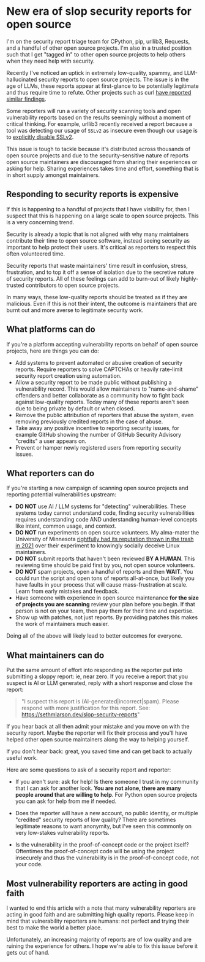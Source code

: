 # New era of slop security reports for open source

I'm on the security report triage team for CPython, pip, urllib3, Requests, and a handful of other open source projects.
I'm also in a trusted position such that I get "tagged in" to other open source projects
to help others when they need help with security.

Recently I've noticed an uptick in extremely low-quality, spammy, and LLM-hallucinated security reports to open source projects.
The issue is in the age of LLMs, these reports appear at first-glance to be potentially legitimate
and thus require time to refute. Other projects such as curl [have reported similar findings](https://daniel.haxx.se/blog/2024/01/02/the-i-in-llm-stands-for-intelligence/).

Some reporters will run a variety of security scanning
tools and open vulnerability reports based on the results seemingly without a moment of critical thinking.
For example, urllib3 recently received a report because a tool was detecting our usage of `SSLv2` as insecure
even though our usage is to [explicitly disable SSLv2](https://github.com/urllib3/urllib3/blob/main/src/urllib3/util/ssl_.py#L309).

This issue is tough to tackle because it's distributed across thousands of open source projects
and due to the security-sensitive nature of reports open source maintainers are
discouraged from sharing their experiences or asking for help. Sharing experiences
takes time and effort, something that is in short supply amongst maintainers.

## Responding to security reports is expensive

If this is happening to a handful of projects that I have visibility for, then I suspect that this
is happening on a large scale to open source projects. This is a very concerning trend.

Security is already a topic that is not aligned with
why many maintainers contribute their time to open source software,
instead seeing security as important to help protect their users.
It's critical as reporters to respect this often volunteered time.

Security reports that waste maintainers' time
result in confusion, stress, frustration, and to top it off a sense of isolation due to the secretive nature of security reports.
All of these feelings can add to burn-out of likely highly-trusted
contributors to open source projects.

In many ways, these low-quality reports should be treated as if they are malicious. Even if this is not their intent,
the outcome is maintainers that are burnt out and more averse to legitimate security work.

## What platforms can do

If you're a platform accepting vulnerability reports on behalf of open source projects, here
are things you can do:

* Add systems to prevent automated or abusive creation of security reports.
  Require reporters to solve CAPTCHAs or heavily rate-limit security report creation
  using automation.
* Allow a security report to be made public without publishing a vulnerability record. This would
  allow maintainers to "name-and-shame" offenders and better collaborate as a community how to
  fight back against low-quality reports. Today many of these reports aren't seen due to being private by default
  or when closed.
* Remove the public attribution of reporters that abuse the system, even removing previously credited
  reports in the case of abuse.
* Take away any positive incentive to reporting security issues, for example GitHub showing
  the number of GitHub Security Advisory "credits" a user appears on.
* Prevent or hamper newly registered users from reporting security issues.

## What reporters can do

If you're starting a new campaign of scanning open source projects
and reporting potential vulnerabilities upstream:

* **DO NOT** use AI / LLM systems for "detecting" vulnerabilities. These systems today cannot understand code,
  finding security vulnerabilities requires understanding code AND understanding human-level concepts like
  intent, common usage, and context.
* **DO NOT** run experiments on open source volunteers. My alma-mater the University of Minnesota
  [rightfully had its reputation thrown in the trash in 2021](https://cse.umn.edu/cs/linux-incident)
  over their experiment to knowingly socially deceive Linux maintainers.
* **DO NOT** submit reports that haven't been reviewed **BY A HUMAN**. This reviewing time should be paid first by you, not open source volunteers.
* **DO NOT** spam projects, open a handful of reports and then **WAIT**. You could run the script and open tons of reports
  all-at-once, but likely you have faults in your process that will cause mass-frustration at scale. Learn from early mistakes and feedback.
* Have someone with experience in open source maintenance **for the size of projects you are scanning**
  review your plan before you begin. If that person is not on your team, then pay them for their time and expertise.
* Show up with patches, not just reports. By providing patches this makes the work of maintainers much easier.

Doing all of the above will likely lead to better outcomes for everyone.

## What maintainers can do

Put the same amount of effort into responding as the reporter put into submitting a sloppy report: ie, near zero.
If you receive a report that you suspect is AI or LLM generated, reply with a short response and close the report:

> "I suspect this report is (AI-generated|incorrect|spam). Please respond with more justification for this report. See: https://sethmlarson.dev/slop-security-reports"

If you hear back at all then admit your mistake and you move on
with the security report. Maybe the reporter will fix their process and you'll have helped other
open source maintainers along the way to helping yourself.

If you don't hear back: great, you saved time and can get back to
actually useful work.

Here are some questions to ask of a security report and reporter:

* If you aren't sure: ask for help! Is there someone I trust in my community that
  I can ask for another look. **You are not alone, there are many people around
  that are willing to help**. For Python open source projects you can ask for help
  from me if needed.

* Does the reporter will have a new account, no public identity,
  or multiple "credited" security reports of low quality? There are sometimes
  legitimate reasons to want anonymity, but I've seen this commonly on very
  low-stakes vulnerability reports.

* Is the vulnerability in the proof-of-concept code or the project itself?
  Oftentimes the proof-of-concept code will be using the project insecurely
  and thus the vulnerability is in the proof-of-concept code, not your code.

## Most vulnerability reporters are acting in good faith

I wanted to end this article with a note that many vulnerability reporters are
acting in good faith and are submitting high quality reports. Please keep in mind
that vulnerability reporters are humans: not perfect and trying their best
to make the world a better place.

Unfortunately, an increasing majority of reports are of low quality and are ruining the
experience for others. I hope we're able to fix this issue before it gets out of hand.
